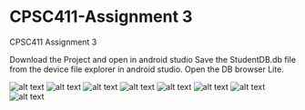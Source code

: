 # CPSC411-Assignment 3
CPSC411 Assignment 3

Download the Project and open in android studio
Save the StudentDB.db file from the device file explorer in android studio. Open the DB browser Lite.

![alt text](db1.png)
![alt text](db2.png)
![alt text](db3.png)
![alt text](Screenshot_1575615605.png)
![alt text](Screenshot_1575615609.png)
![alt text](Screenshot_1575615668.png)
![alt text](Screenshot_1575615729.png)
![alt text](Screenshot_1575615735.png)
